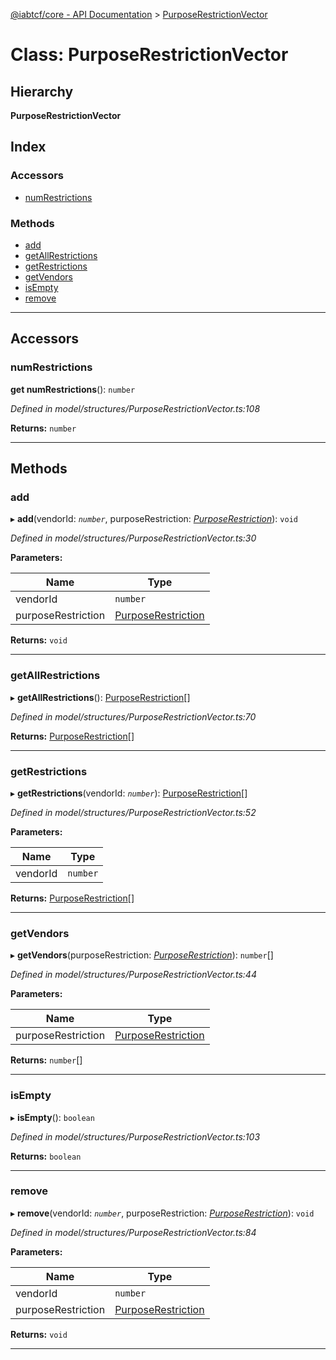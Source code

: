 [@iabtcf/core - API Documentation](../README.md) > [PurposeRestrictionVector](../classes/purposerestrictionvector.md)

# Class: PurposeRestrictionVector

## Hierarchy

**PurposeRestrictionVector**

## Index

### Accessors

* [numRestrictions](purposerestrictionvector.md#numrestrictions)

### Methods

* [add](purposerestrictionvector.md#add)
* [getAllRestrictions](purposerestrictionvector.md#getallrestrictions)
* [getRestrictions](purposerestrictionvector.md#getrestrictions)
* [getVendors](purposerestrictionvector.md#getvendors)
* [isEmpty](purposerestrictionvector.md#isempty)
* [remove](purposerestrictionvector.md#remove)

---

## Accessors

<a id="numrestrictions"></a>

###  numRestrictions

**get numRestrictions**(): `number`

*Defined in model/structures/PurposeRestrictionVector.ts:108*

**Returns:** `number`

___

## Methods

<a id="add"></a>

###  add

▸ **add**(vendorId: *`number`*, purposeRestriction: *[PurposeRestriction](purposerestriction.md)*): `void`

*Defined in model/structures/PurposeRestrictionVector.ts:30*

**Parameters:**

| Name | Type |
| ------ | ------ |
| vendorId | `number` |
| purposeRestriction | [PurposeRestriction](purposerestriction.md) |

**Returns:** `void`

___
<a id="getallrestrictions"></a>

###  getAllRestrictions

▸ **getAllRestrictions**(): [PurposeRestriction](purposerestriction.md)[]

*Defined in model/structures/PurposeRestrictionVector.ts:70*

**Returns:** [PurposeRestriction](purposerestriction.md)[]

___
<a id="getrestrictions"></a>

###  getRestrictions

▸ **getRestrictions**(vendorId: *`number`*): [PurposeRestriction](purposerestriction.md)[]

*Defined in model/structures/PurposeRestrictionVector.ts:52*

**Parameters:**

| Name | Type |
| ------ | ------ |
| vendorId | `number` |

**Returns:** [PurposeRestriction](purposerestriction.md)[]

___
<a id="getvendors"></a>

###  getVendors

▸ **getVendors**(purposeRestriction: *[PurposeRestriction](purposerestriction.md)*): `number`[]

*Defined in model/structures/PurposeRestrictionVector.ts:44*

**Parameters:**

| Name | Type |
| ------ | ------ |
| purposeRestriction | [PurposeRestriction](purposerestriction.md) |

**Returns:** `number`[]

___
<a id="isempty"></a>

###  isEmpty

▸ **isEmpty**(): `boolean`

*Defined in model/structures/PurposeRestrictionVector.ts:103*

**Returns:** `boolean`

___
<a id="remove"></a>

###  remove

▸ **remove**(vendorId: *`number`*, purposeRestriction: *[PurposeRestriction](purposerestriction.md)*): `void`

*Defined in model/structures/PurposeRestrictionVector.ts:84*

**Parameters:**

| Name | Type |
| ------ | ------ |
| vendorId | `number` |
| purposeRestriction | [PurposeRestriction](purposerestriction.md) |

**Returns:** `void`

___


